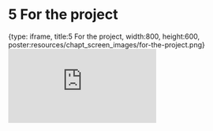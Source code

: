 # 5 For the project
 
{type: iframe, title:5 For the project, width:800, height:600, poster:resources/chapt_screen_images/for-the-project.png}
![](https://b7m.github.io/Regression_Models/no_toc/for-the-project.html)
 

 
